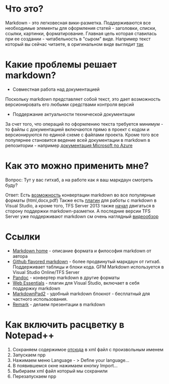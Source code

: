 
Что это?
==

Markdown - это легковесная вики-разметка. Поддерживаются все необходимые элементы для оформления статей - заголовки, списки, ссылки, картинки, форматирование. Главная цель которая ставилась при ее создании - читабельность в "сыром" виде. Например текст который вы сейчас читаете, в оригинальном виде выглядит [так](https://raw.githubusercontent.com/mzagorny/md/master/README.md)

Какие проблемы решает markdown?
==

- Совместная работа над документацией

Поскольку markdown представляет собой текст, это дает возможность версионировать его любыми средствами контроля версий 

- Поддержание актуальности технической документации

За счет того, что операций по оформлению текста требуется минимум - то файлы с документацией включаются прямо в проект с кодом и версионируются по единой схеме с файлами проекта.
Кроме того все популярнее становится ведение всей документации в markdown в репозитории - например [документация Microsoft по Azure](https://github.com/Azure/azure-content)

Как это можно применить мне?
==

Вопрос: Тут у вас гитхаб, а на работе как я ваш маркдаун смотреть буду?

Ответ: Есть [возможность](http://johnmacfarlane.net/pandoc/ "pandoc") конвертации markdown во все популярные форматы (html,docx,pdf)
Также есть [плагин](http://vswebessentials.com/ "Web Essentials") для работы с markdown в Visual Studio, а кроме того, TFS Server 2013 также [начал](http://blogs.msdn.com/b/visualstudioalm/archive/2014/08/07/project-homepages.aspx) двигаться в сторону поддержки markdown-разметки. А последние версии TFS Server уже поддерживают markdown см очень наглядный [видеообзор](http://channel9.msdn.com/Blogs/briankel/Lightweight-Web-Editing-with-Markdown-Files-in-Visual-Studio-Online)

Ссылки
==
- [Markdown home](http://daringfireball.net/projects/markdown/syntax) - описание формата и философия markdown от автора
- [Github flavored markdown](https://help.github.com/articles/github-flavored-markdown/) - более продвинутый маркдаун от гитхаб. Поддерживает таблицы и блоки кода. GFM Markdown используется в Visual Studio Online/TFS Server
- [Pandoc](http://johnmacfarlane.net/pandoc/) - конвертер markdown в другие форматы
- [Web Essentials](http://vswebessentials.com/) - плагин для Visual Studio, включает в себя поддержку markdown
- [MarkdownPad2](http://markdownpad.com/) - удобный markdown блокнот - бесплатный для частного использования.
- [Remark](http://gnab.github.io/remark/#1) - делаем презентации в markdown

Как включить расцветку в Notepad++
==

1. Сохраняем содержимое [отсюда](https://raw.githubusercontent.com/Edditoria/markdown_npp_zenburn/master/default_theme/userDefineLang.xml) в xml файл с произвольным именем
1. Запускаем npp
1. Нажимаем меню Language - > Define your language...
1. В появившемся окне нажимаем кнопку Import...
1. Выбираем xml файл который мы сохранили
1. Перезапускаем npp




